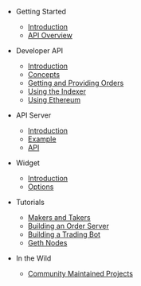 -   Getting Started

    -   [Introduction](README.md)
    -   [API Overview](APIOverview/overview.md)

-   Developer API

    -   [Introduction](developerAPI/introduction.md)
    -   [Concepts](developerAPI/concepts.md)
    -   [Getting and Providing Orders](developerAPI/getting-and-providing-orders.md)
    -   [Using the Indexer](developerAPI/using-the-indexer.md)
    -   [Using Ethereum](developerAPI/using-ethereum.md)

-   API Server

    -   [Introduction](serverAPI/introduction.md)
    -   [Example](serverAPI/example.md)
    -   [API](serverAPI/api.md)


-   Widget

    -   [Introduction](widget/introduction.md)
    -   [Options](widget/options.md)


-   Tutorials

    -   [Makers and Takers](tutorials/makers-and-takers.md)
    -   [Building an Order Server](tutorials/order-server.md)
    -   [Building a Trading Bot](tutorials/trading-bot.md)
    -   [Geth Nodes](tutorials/geth-nodes.md)

-   In the Wild

    -   [Community Maintained Projects](thirdPartyDevs/projects.md)
